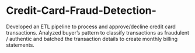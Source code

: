 # Credit-Card-Fraud-Detection-
Developed an ETL pipeline to process and approve/decline credit card transactions. Analyzed buyer’s pattern to classify transactions as fraudulent / authentic and batched the transaction details to create monthly billing statements.
